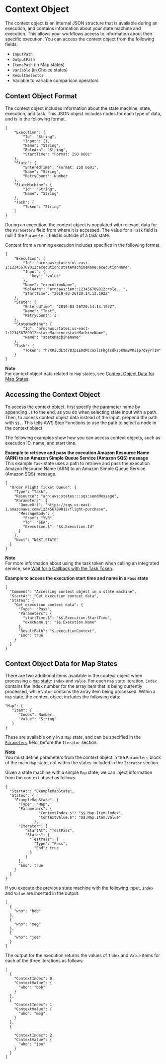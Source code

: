 # Context Object<a name="input-output-contextobject"></a>

The context object is an internal JSON structure that is available during an execution, and contains information about your state machine and execution\. This allows your workflows access to information about their specific execution\. You can access the context object from the following fields:
+ `InputPath`
+ `OutputPath`
+ `ItemsPath` \(in Map states\)
+ `Variable` \(in Choice states\)
+ `ResultSelector`
+ Variable to variable comparison operators

## Context Object Format<a name="contextobject-format"></a>

The context object includes information about the state machine, state, execution, and task\. This JSON object includes nodes for each type of data, and is in the following format\.

```
{
    "Execution": {
        "Id": "String",
        "Input": {},
        "Name": "String",
        "RoleArn": "String",
        "StartTime": "Format: ISO 8601"
    },
    "State": {
        "EnteredTime": "Format: ISO 8601",
        "Name": "String",
        "RetryCount": Number
    },
    "StateMachine": {
        "Id": "String",
        "Name": "String"
    },
    "Task": {
        "Token": "String"
    }
}
```

During an execution, the context object is populated with relevant data for the `Parameters` field from where it is accessed\. The value for a `Task` field is null if the `Parameters` field is outside of a task state\.

Content from a running execution includes specifics in the following format\. 

```
{
    "Execution": {
        "Id": "arn:aws:states:us-east-1:123456789012:execution:stateMachineName:executionName",
        "Input": {
           "key": "value"
        },
        "Name": "executionName",
        "RoleArn": "arn:aws:iam::123456789012:role...",
        "StartTime": "2019-03-26T20:14:13.192Z"
    },
    "State": {
        "EnteredTime": "2019-03-26T20:14:13.192Z",
        "Name": "Test",
        "RetryCount": 3
    },
    "StateMachine": {
        "Id": "arn:aws:states:us-east-1:123456789012:stateMachine:stateMachineName",
        "Name": "stateMachineName"
    },
    "Task": {
        "Token": "h7XRiCdLtd/83p1E0dMccoxlzFhglsdkzpK9mBVKZsp7d9yrT1W"
    }
}
```

**Note**  
For context object data related to `Map` states, see [Context Object Data for Map States](#contextobject-map)\.

## Accessing the Context Object<a name="contextobject-access"></a>

To access the context object, first specify the parameter name by appending `.$` to the end, as you do when selecting state input with a path\. Then, to access context object data instead of the input, prepend the path with `$$.`\. This tells AWS Step Functions to use the path to select a node in the context object\. 

The following examples show how you can access context objects, such as execution ID, name, and start time\.

**Example to retrieve and pass the execution Amazon Resource Name \(ARN\) to an Amazon Simple Queue Service \(Amazon SQS\) message**  
This example `Task` state uses a path to retrieve and pass the execution Amazon Resource Name \(ARN\) to an Amazon Simple Queue Service \(Amazon SQS\) message\.  

```
{
  "Order Flight Ticket Queue": {
    "Type": "Task",
    "Resource": "arn:aws:states:::sqs:sendMessage",
    "Parameters": {
      "QueueUrl": "https://sqs.us-east-1.amazonaws.com/123456789012/flight-purchase",
      "MessageBody": {
        "From": "YVR",
        "To": "SEA",
        "Execution.$": "$$.Execution.Id"
      }
    },
    "Next": "NEXT_STATE"
  }
}
```

**Note**  
For more information about using the task token when calling an integrated service, see [Wait for a Callback with the Task Token](connect-to-resource.md#connect-wait-token)\.

**Example to access the execution start time and name in a `Pass` state**  

```
{
  "Comment": "Accessing context object in a state machine",
  "StartAt": "Get execution context data",
  "States": {
    "Get execution context data": {
      "Type": "Pass",
      "Parameters": {
        "startTime.$": "$$.Execution.StartTime",
        "execName.$": "$$.Execution.Name"
      },
      "ResultPath": "$.executionContext",
      "End": true
    }
  }
}
```

## Context Object Data for Map States<a name="contextobject-map"></a>

There are two additional items available in the context object when processing a [`Map` state](amazon-states-language-map-state.md): `Index` and `Value`\. For each `Map` state iteration, `Index` contains the index number for the array item that is being currently processed, while `Value` contains the array item being processed\. Within a `Map` state, the context object includes the following data:

```
"Map": {
   "Item": {
      "Index": Number,
      "Value": "String"
   }
}
```

These are available only in a `Map` state, and can be specified in the [`Parameters`](input-output-inputpath-params.md#input-output-parameters) field, before the `Iterator` section\.

**Note**  
You must define parameters from the context object in the `Parameters` block of the main `Map` state, not within the states included in the `Iterator` section\.

Given a state machine with a simple `Map` state, we can inject information from the context object as follows\.

```
{
  "StartAt": "ExampleMapState",
  "States": {
    "ExampleMapState": {
      "Type": "Map",
      "Parameters": {
               "ContextIndex.$": "$$.Map.Item.Index",
               "ContextValue.$": "$$.Map.Item.Value"
             },
      "Iterator": {
         "StartAt": "TestPass",
         "States": {
           "TestPass": {
             "Type": "Pass",    
             "End": true
           }
         }
      },
      "End": true
    }
  }
}
```

If you execute the previous state machine with the following input, `Index` and `Value` are inserted in the output\.

```
[
  {
    "who": "bob"
  },
  {
    "who": "meg"
  },
  {
    "who": "joe"
  }
]
```

The output for the execution returns the values of `Index` and `Value` items for each of the three iterations as follows:

```
[
  {
    "ContextIndex": 0,
    "ContextValue": {
      "who": "bob"
    }
  },
  {
    "ContextIndex": 1,
    "ContextValue": {
      "who": "meg"
    }
  },
  {
    
    "ContextIndex": 2,
    "ContextValue": {
      "who": "joe"
    }
  }
]
```
